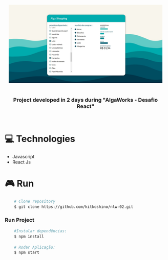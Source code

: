 <div align="center">
<img src="./src/assets/print.jpg" width="480"/>
</div>
<br/>
<h3 align="center">Project developed in 2 days during "AlgaWorks - Desafio React" </h3>
<br/>

# :computer: Technologies

- Javascript
- React Js

# :video_game: Run

```bash
    # Clone repository
    $ git clone https://github.com/kitkoshino/nlw-02.git
```

### Run Project

```bash
    #Instalar dependências:
    $ npm install

    # Rodar Aplicação:
    $ npm start
```
